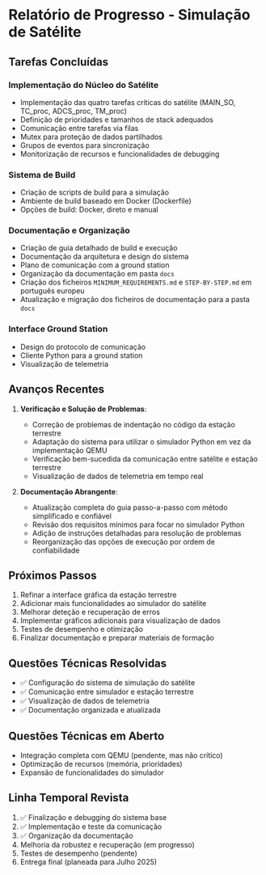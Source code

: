 # Relatório de Progresso - Simulação de Satélite

## Tarefas Concluídas

### Implementação do Núcleo do Satélite
- Implementação das quatro tarefas críticas do satélite (MAIN_SO, TC_proc, ADCS_proc, TM_proc)
- Definição de prioridades e tamanhos de stack adequados
- Comunicação entre tarefas via filas
- Mutex para proteção de dados partilhados
- Grupos de eventos para sincronização
- Monitorização de recursos e funcionalidades de debugging

### Sistema de Build
- Criação de scripts de build para a simulação
- Ambiente de build baseado em Docker (Dockerfile)
- Opções de build: Docker, direto e manual

### Documentação e Organização
- Criação de guia detalhado de build e execução
- Documentação da arquitetura e design do sistema
- Plano de comunicação com a ground station
- Organização da documentação em pasta `docs`
- Criação dos ficheiros `MINIMUM_REQUIREMENTS.md` e `STEP-BY-STEP.md` em português europeu
- Atualização e migração dos ficheiros de documentação para a pasta `docs`

### Interface Ground Station
- Design do protocolo de comunicação
- Cliente Python para a ground station
- Visualização de telemetria

## Avanços Recentes

1. **Verificação e Solução de Problemas**:
   - Correção de problemas de indentação no código da estação terrestre
   - Adaptação do sistema para utilizar o simulador Python em vez da implementação QEMU
   - Verificação bem-sucedida da comunicação entre satélite e estação terrestre
   - Visualização de dados de telemetria em tempo real

2. **Documentação Abrangente**:
   - Atualização completa do guia passo-a-passo com método simplificado e confiável
   - Revisão dos requisitos mínimos para focar no simulador Python
   - Adição de instruções detalhadas para resolução de problemas
   - Reorganização das opções de execução por ordem de confiabilidade

## Próximos Passos

1. Refinar a interface gráfica da estação terrestre
2. Adicionar mais funcionalidades ao simulador do satélite
3. Melhorar deteção e recuperação de erros
4. Implementar gráficos adicionais para visualização de dados
5. Testes de desempenho e otimização
6. Finalizar documentação e preparar materiais de formação

## Questões Técnicas Resolvidas
- ✅ Configuração do sistema de simulação do satélite
- ✅ Comunicação entre simulador e estação terrestre
- ✅ Visualização de dados de telemetria
- ✅ Documentação organizada e atualizada

## Questões Técnicas em Aberto
- Integração completa com QEMU (pendente, mas não crítico)
- Optimização de recursos (memória, prioridades)
- Expansão de funcionalidades do simulador

## Linha Temporal Revista
1. ✅ Finalização e debugging do sistema base
2. ✅ Implementação e teste da comunicação
3. ✅ Organização da documentação
4. Melhoria da robustez e recuperação (em progresso)
5. Testes de desempenho (pendente)
6. Entrega final (planeada para Julho 2025)
